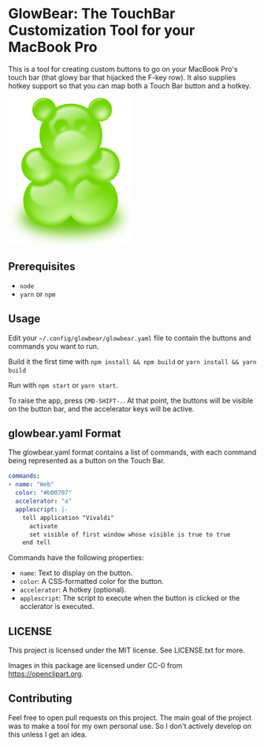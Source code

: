 # GlowBear: The TouchBar Customization Tool for your MacBook Pro

This is a tool for creating custom buttons to go on your MacBook Pro's touch bar
(that glowy bar that hijacked the F-key row). It also supplies hotkey support
so that you can map both a Touch Bar button and a hotkey.

![Glow Bear](lemmling-Gummy-bear-sort-of-300px.png)

## Prerequisites

- `node`
- `yarn` or `npm`

## Usage

Edit your `~/.config/glowbear/glowbear.yaml` file to contain the buttons and commands you want to run.

Build it the first time with `npm install && npm build` or `yarn install && yarn build`

Run with `npm start` or `yarn start`.

To raise the app, press `CMD-SHIFT-.`. At that point, the buttons will be visible
on the button bar, and the accelerator keys will be active.

## glowbear.yaml Format

The glowbear.yaml format contains a list of commands, with each command being
represented as a button on the Touch Bar.

```yaml
commands:
- name: "Web"
  color: "#b00707"
  accelerator: "a"
  applescript: |-
    tell application "Vivaldi"
      activate
      set visible of first window whose visible is true to true
    end tell
```

Commands have the following properties:

- `name`: Text to display on the button.
- `color`: A CSS-formatted color for the button.
- `accelerator`: A hotkey (optional).
- `applescript`: The script to execute when the button is clicked or the
  acclerator is executed.

## LICENSE

This project is licensed under the MIT license. See LICENSE.txt for more.

Images in this package are licensed under CC-0 from https://openclipart.org.

## Contributing

Feel free to open pull requests on this project. The main goal of the project
was to make a tool for my own personal use. So I don't actively develop on this
unless I get an idea.
